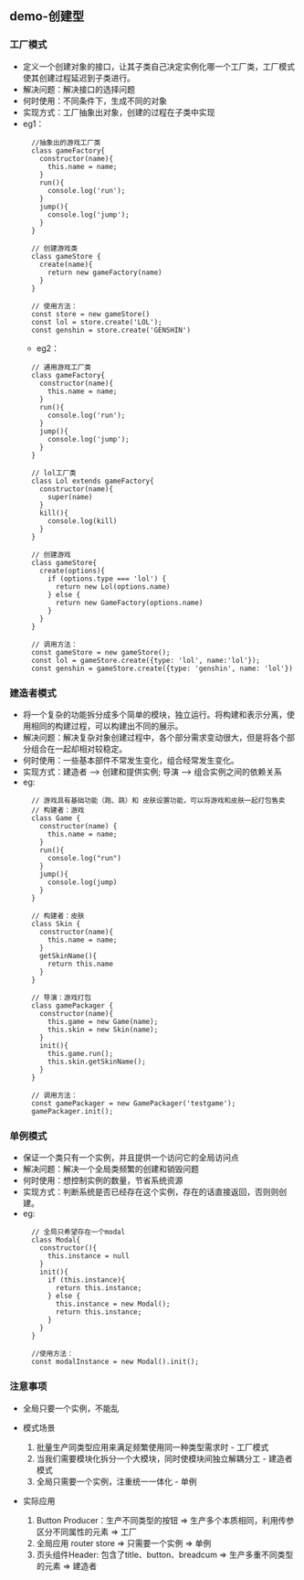 ## demo-创建型
  ### 工厂模式
  * 定义一个创建对象的接口，让其子类自己决定实例化哪一个工厂类，工厂模式使其创建过程延迟到子类进行。
  * 解决问题：解决接口的选择问题
  * 何时使用：不同条件下，生成不同的对象
  * 实现方式：工厂抽象出对象，创建的过程在子类中实现
  * eg1：
    ```
      //抽象出的游戏工厂类
      class gameFactory{
        constructor(name){
          this.name = name;
        }
        run(){
          console.log('run');
        }
        jump(){
          console.log('jump');
        }
      }

      // 创建游戏类
      class gameStore {
        create(name){
          return new gameFactory(name)
        }
      }

      // 使用方法：
      const store = new gameStore()
      const lol = store.create('LOL');
      const genshin = store.create('GENSHIN')
    ```
    * eg2：
    ```
      // 通用游戏工厂类
      class gameFactory{
        constructor(name){
          this.name = name;
        }
        run(){
          console.log('run');
        }
        jump(){
          console.log('jump');
        }
      }

      // lol工厂类
      class Lol extends gameFactory{
        constructor(name){
          super(name)
        }
        kill(){
          console.log(kill)
        }
      }

      // 创建游戏
      class gameStore{
        create(options){
          if (options.type === 'lol') {
            return new Lol(options.name)
          } else {
            return new GameFactory(options.name)
          }
        }
      }
      
      // 调用方法：
      const gameStore = new gameStore();
      const lol = gameStore.create({type: 'lol', name:'lol'});
      const genshin = gameStore.create({type: 'genshin', name: 'lol'})

    ```
### 建造者模式
  * 将一个复杂的功能拆分成多个简单的模块，独立运行。将构建和表示分离，使用相同的构建过程，可以构建出不同的展示。
  * 解决问题：解决复杂对象创建过程中，各个部分需求变动很大，但是将各个部分组合在一起却相对较稳定。
  * 何时使用：一些基本部件不常发生变化，组合经常发生变化。
  * 实现方式：建造者 --> 创建和提供实例; 导演 --> 组合实例之间的依赖关系
  * eg:
    ```
      // 游戏具有基础功能（跑、跳）和 皮肤设置功能，可以将游戏和皮肤一起打包售卖
      // 构建者：游戏
      class Game {
        constructor(name) {
          this.name = name;
        }
        run(){
          console.log("run")
        }
        jump(){
          console.log(jump)
        }
      }

      // 构建者：皮肤
      class Skin {
        constructor(name){
          this.name = name;
        }
        getSkinName(){
          return this.name
        }
      }
      
      // 导演：游戏打包
      class gamePackager {
        constructor(name){
          this.game = new Game(name);
          this.skin = new Skin(name);
        }
        init(){
          this.game.run();
          this.skin.getSkinName();
        }
      }

      // 调用方法：
      const gamePackager = new GamePackager('testgame');
      gamePackager.init();
    ```
### 单例模式
  * 保证一个类只有一个实例，并且提供一个访问它的全局访问点
  * 解决问题：解决一个全局类频繁的创建和销毁问题
  * 何时使用：想控制实例的数量，节省系统资源
  * 实现方式：判断系统是否已经存在这个实例，存在的话直接返回，否则则创建。
  * eg:
    ```
      // 全局只希望存在一个modal
      class Modal{
        constructor(){
          this.instance = null
        }
        init(){
          if (this.instance){
            return this.instance;
          } else {
            this.instance = new Modal();
            return this.instance;
          }
        }
      }

      //使用方法：
      const modalInstance = new Modal().init();
    ```
### 注意事项
  - 全局只要一个实例，不能乱

  - 模式场景
    1. 批量生产同类型应用来满足频繁使用同一种类型需求时 - 工厂模式
    2. 当我们需要模块化拆分一个大模块，同时使模块间独立解耦分工 - 建造者模式
    3. 全局只需要一个实例，注重统一一体化 - 单例

  - 实际应用
    1. Button Producer：生产不同类型的按钮 => 生产多个本质相同，利用传参区分不同属性的元素 => 工厂
    2. 全局应用 router store => 只需要一个实例 => 单例
    3. 页头组件Header: 包含了title、button、breadcum => 生产多重不同类型的元素 => 建造者

